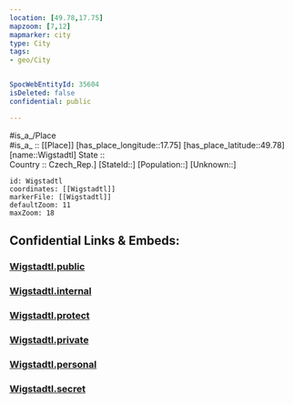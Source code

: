 ```yaml
---
location: [49.78,17.75] 
mapzoom: [7,12] 
mapmarker: city 
type: City
tags:
- geo/City


SpocWebEntityId: 35604
isDeleted: false
confidential: public

---
```

#is_a_/Place  
#is_a_ :: [[Place]] 
[has_place_longitude::17.75] 
[has_place_latitude::49.78] 
[name::Wigstadtl] 
State ::  
Country :: Czech_Rep.] 
[StateId::] 
[Population::] 
[Unknown::] 


```leaflet
id: Wigstadtl
coordinates: [[Wigstadtl]] 
markerFile: [[Wigstadtl]] 
defaultZoom: 11 
maxZoom: 18
```


## Confidential Links & Embeds: 

### [Wigstadtl.public](/_public/\Earth\Continent\Europe\Europe~Central\Czech_Republic\regions~Czech_Republic\Moravskoslezský\CityWigstadtl.public.md) 

### [Wigstadtl.internal](/_internal/\Earth\Continent\Europe\Europe~Central\Czech_Republic\regions~Czech_Republic\Moravskoslezský\CityWigstadtl.internal.md) 

### [Wigstadtl.protect](/_protect/\Earth\Continent\Europe\Europe~Central\Czech_Republic\regions~Czech_Republic\Moravskoslezský\CityWigstadtl.protect.md) 

### [Wigstadtl.private](/_private/\Earth\Continent\Europe\Europe~Central\Czech_Republic\regions~Czech_Republic\Moravskoslezský\CityWigstadtl.private.md) 

### [Wigstadtl.personal](/_personal/\Earth\Continent\Europe\Europe~Central\Czech_Republic\regions~Czech_Republic\Moravskoslezský\CityWigstadtl.personal.md) 

### [Wigstadtl.secret](/_secret/\Earth\Continent\Europe\Europe~Central\Czech_Republic\regions~Czech_Republic\Moravskoslezský\CityWigstadtl.secret.md)

